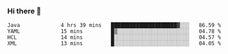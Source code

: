 ### Hi there 👋

<!--
**urzz/urzz** is a ✨ _special_ ✨ repository because its `README.md` (this file) appears on your GitHub profile.

Here are some ideas to get you started:

- 🔭 I’m currently working on ...
- 🌱 I’m currently learning ...
- 👯 I’m looking to collaborate on ...
- 🤔 I’m looking for help with ...
- 💬 Ask me about ...
- 📫 How to reach me: ...
- 😄 Pronouns: ...
- ⚡ Fun fact: ...
-->

<!--START_SECTION:waka-->
```text
Java             4 hrs 39 mins   █████████████████████▓░░░   86.59 % 
YAML             15 mins         █▒░░░░░░░░░░░░░░░░░░░░░░░   04.78 % 
HCL              14 mins         █░░░░░░░░░░░░░░░░░░░░░░░░   04.57 % 
XML              13 mins         █░░░░░░░░░░░░░░░░░░░░░░░░   04.05 % 
```
<!--END_SECTION:waka-->
